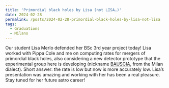 ```yaml
---
title: 'Primordial black holes by Lisa (not LISA…)'
date: 2024-02-28
permalink: /posts/2024-02-28-primordial-black-holes-by-lisa-not-lisa
tags:
  - Graduations
  - Milano
---
```


Our student Lisa Merlo defended her BSc 3rd year project today! Lisa worked with Pippa Cole and me on computing rates for mergers of primordial black holes, also considering a new detector prototype that the experimental group here is developing (nickname [BAUSCIA](<https://bicoq.fisica.unimib.it/>), from the Milan dialect). Short answer: the rate is low but now is more accurately low. Lisa’s presentation was amazing and working with her has been a real pleasure. Stay tuned for her future astro career!

